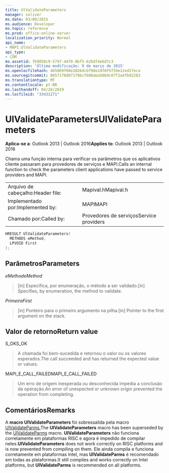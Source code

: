 ```yaml
---
title: UlValidateParameters
manager: soliver
ms.date: 03/09/2015
ms.audience: Developer
ms.topic: reference
ms.prod: office-online-server
localization_priority: Normal
api_name:
- MAPI.UlValidateParameters
api_type:
- COM
ms.assetid: fb9050c9-5797-44f0-8bf5-6264f4e6d7c3
description: 'Última modificação: 9 de março de 2015'
ms.openlocfilehash: 465069f08e2026dcbf98e24f0f5f59e12ed17eca
ms.sourcegitcommit: 8657170d071f9bcf680aba50b9c07f2a4fb82283
ms.translationtype: MT
ms.contentlocale: pt-BR
ms.lasthandoff: 04/28/2019
ms.locfileid: "33431271"
---
```

# <a name="ulvalidateparameters"></a><span data-ttu-id="b591e-103">UlValidateParameters</span><span class="sxs-lookup"><span data-stu-id="b591e-103">UlValidateParameters</span></span>

  
  
<span data-ttu-id="b591e-104">**Aplica-se a**: Outlook 2013 | Outlook 2016</span><span class="sxs-lookup"><span data-stu-id="b591e-104">**Applies to**: Outlook 2013 | Outlook 2016</span></span> 
  
<span data-ttu-id="b591e-105">Chama uma função interna para verificar os parâmetros que os aplicativos cliente passaram para provedores de serviços e MAPI.</span><span class="sxs-lookup"><span data-stu-id="b591e-105">Calls an internal function to check the parameters client applications have passed to service providers and MAPI.</span></span> 
  
|||
|:-----|:-----|
|<span data-ttu-id="b591e-106">Arquivo de cabeçalho:</span><span class="sxs-lookup"><span data-stu-id="b591e-106">Header file:</span></span>  <br/> |<span data-ttu-id="b591e-107">Mapival.h</span><span class="sxs-lookup"><span data-stu-id="b591e-107">Mapival.h</span></span>  <br/> |
|<span data-ttu-id="b591e-108">Implementado por:</span><span class="sxs-lookup"><span data-stu-id="b591e-108">Implemented by:</span></span>  <br/> |<span data-ttu-id="b591e-109">MAPI</span><span class="sxs-lookup"><span data-stu-id="b591e-109">MAPI</span></span>  <br/> |
|<span data-ttu-id="b591e-110">Chamado por:</span><span class="sxs-lookup"><span data-stu-id="b591e-110">Called by:</span></span>  <br/> |<span data-ttu-id="b591e-111">Provedores de serviços</span><span class="sxs-lookup"><span data-stu-id="b591e-111">Service providers</span></span>  <br/> |
   
```cpp
HRESULT UlValidateParameters(
  METHODS eMethod,
  LPVOID First
);
```

## <a name="parameters"></a><span data-ttu-id="b591e-112">Parâmetros</span><span class="sxs-lookup"><span data-stu-id="b591e-112">Parameters</span></span>

 <span data-ttu-id="b591e-113">_eMethod_</span><span class="sxs-lookup"><span data-stu-id="b591e-113">_eMethod_</span></span>
  
> <span data-ttu-id="b591e-114">[in] Especifica, por enumeração, o método a ser validado.</span><span class="sxs-lookup"><span data-stu-id="b591e-114">[in] Specifies, by enumeration, the method to validate.</span></span> 
    
 <span data-ttu-id="b591e-115">_Primeira_</span><span class="sxs-lookup"><span data-stu-id="b591e-115">_First_</span></span>
  
> <span data-ttu-id="b591e-116">[in] Ponteiro para o primeiro argumento na pilha.</span><span class="sxs-lookup"><span data-stu-id="b591e-116">[in] Pointer to the first argument on the stack.</span></span>
    
## <a name="return-value"></a><span data-ttu-id="b591e-117">Valor de retorno</span><span class="sxs-lookup"><span data-stu-id="b591e-117">Return value</span></span>

<span data-ttu-id="b591e-118">S_OK</span><span class="sxs-lookup"><span data-stu-id="b591e-118">S_OK</span></span> 
  
> <span data-ttu-id="b591e-119">A chamada foi bem-sucedida e retornou o valor ou os valores esperados.</span><span class="sxs-lookup"><span data-stu-id="b591e-119">The call succeeded and has returned the expected value or values.</span></span> 
    
<span data-ttu-id="b591e-120">MAPI_E_CALL_FAILED</span><span class="sxs-lookup"><span data-stu-id="b591e-120">MAPI_E_CALL_FAILED</span></span> 
  
> <span data-ttu-id="b591e-121">Um erro de origem inesperada ou desconhecida impedia a conclusão da operação.</span><span class="sxs-lookup"><span data-stu-id="b591e-121">An error of unexpected or unknown origin prevented the operation from completing.</span></span>
    
## <a name="remarks"></a><span data-ttu-id="b591e-122">Comentários</span><span class="sxs-lookup"><span data-stu-id="b591e-122">Remarks</span></span>

<span data-ttu-id="b591e-123">A **macro UlValidateParameters** foi sobressalída pela macro [UlValidateParms.](ulvalidateparms.md)</span><span class="sxs-lookup"><span data-stu-id="b591e-123">The **UlValidateParameters** macro has been superseded by the [UlValidateParms](ulvalidateparms.md) macro.</span></span> <span data-ttu-id="b591e-124">**UlValidateParameters** não funciona corretamente em plataformas RISC e agora é impedido de compilar neles.</span><span class="sxs-lookup"><span data-stu-id="b591e-124">**UlValidateParameters** does not work correctly on RISC platforms and is now prevented from compiling on them.</span></span> <span data-ttu-id="b591e-125">Ele ainda compila e funciona corretamente em plataformas Intel, mas **UlValidateParms** é recomendado em todas as plataformas.</span><span class="sxs-lookup"><span data-stu-id="b591e-125">It still compiles and works correctly on Intel platforms, but **UlValidateParms** is recommended on all platforms.</span></span> 
  

